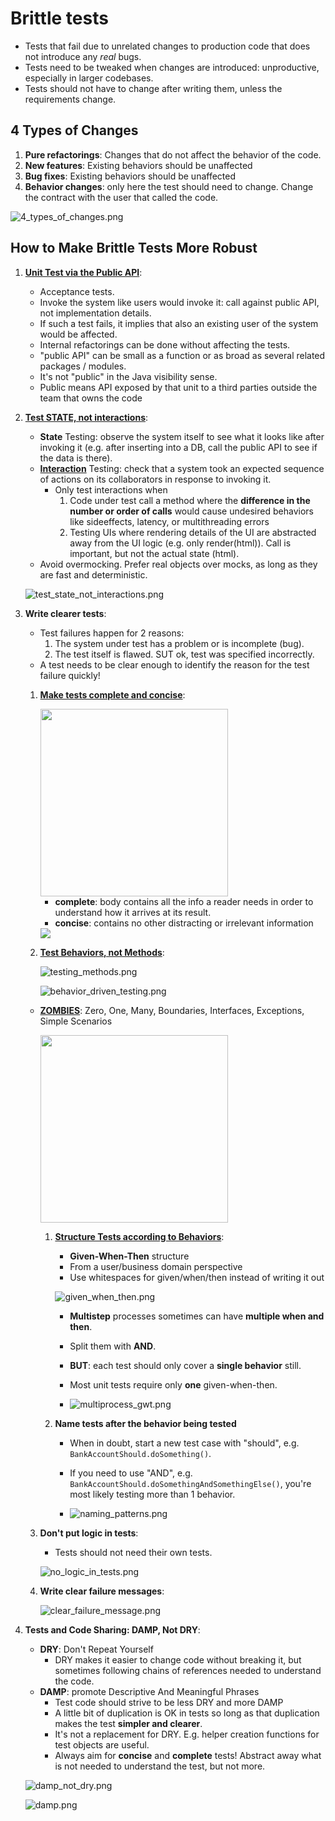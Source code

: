 # Brittle tests
* Tests that fail due to unrelated changes to production code that does not introduce any _real_ bugs.
* Tests need to be tweaked when changes are introduced: unproductive, especially in larger codebases.
* Tests should not have to change after writing them, unless the requirements change.

## 4 Types of Changes
1. **Pure refactorings**: Changes that do not affect the behavior of the code.
2. **New features**: Existing behaviors should be unaffected
3. **Bug fixes**: Existing behaviors should be unaffected
4. **Behavior changes**: only here the test should need to change. Change the contract with the user that called the code.

![4_types_of_changes.png](images/4_types_of_changes.png)

## How to Make Brittle Tests More Robust
1. [**Unit Test via the Public API**](https://testing.googleblog.com/2015/01/testing-on-toilet-prefer-testing-public.html): 
    * Acceptance tests. 
    * Invoke the system like users would invoke it: call against public API, not implementation details.
    * If such a test fails, it implies that also an existing user of the system would be affected.
    * Internal refactorings can be done without affecting the tests.
    * "public API" can be small as a function or as broad as several related packages / modules. 
    * It's not "public" in the Java visibility sense. 
    * Public means API exposed by that unit to a third parties outside the team that owns the code
   

2. [**Test STATE, not interactions**](https://testing.googleblog.com/2013/03/testing-on-toilet-testing-state-vs.html):
    * **State** Testing: observe the system itself to see what it looks like after invoking it (e.g. after inserting into a DB, call the public API to see if the data is there).
    * [**Interaction**](https://martinfowler.com/articles/mocksArentStubs.html#ClassicalAndMockistTesting) Testing: check that a system took an expected sequence of actions on its collaborators in response to invoking it.
        * Only test interactions when
          1. Code under test call a method where the **difference in the number or order of calls** would cause undesired behaviors like sideeffects, latency, or multithreading errors
          2. Testing UIs where rendering details of the UI are abstracted away from the UI logic (e.g. only render(html)). Call is important, but not the actual state (html).
    * Avoid overmocking. Prefer real objects over mocks, as long as they are fast and deterministic.
   
    ![test_state_not_interactions.png](images/test_state_not_interactions.png)
3. **Write clearer tests**:
    * Test failures happen for 2 reasons: 
        1. The system under test has a problem or is incomplete (bug).
        2. The test itself is flawed. SUT ok, test was specified incorrectly.
    * A test needs to be clear enough to identify the reason for the test failure quickly!
    1. [**Make tests complete and concise**](https://testing.googleblog.com/2014/03/testing-on-toilet-what-makes-good-test.html):
   
       <img src="images/concise_complete.png" width="300" />
   
       * **complete**: body contains all the info a reader needs in order to understand how it arrives at its result.
       * **concise**: contains no other distracting or irrelevant information
       
       <img src="images/complete_concise_ex.png">
    2. [**Test Behaviors, not Methods**](https://testing.googleblog.com/2014/04/testing-on-toilet-test-behaviors-not.html):

       ![testing_methods.png](images/testing_methods.png) 
       
       ![behavior_driven_testing.png](images/behavior_driven_testing.png)
      * [**ZOMBIES**](https://blog.wingman-sw.com/tdd-guided-by-zombies): Zero, One, Many, Boundaries, Interfaces, Exceptions, Simple Scenarios
        
        <img src="images/zombies.png" width="300">
        
        1. [**Structure Tests according to Behaviors**](https://dannorth.net/introducing-bdd/):
            * **Given-When-Then** structure
            * From a user/business domain perspective 
            * Use whitespaces for given/when/then instead of writing it out
            
           ![given_when_then.png](images/given_when_then.png)
        
            * **Multistep** processes sometimes can have **multiple when and then**. 
            * Split them with **AND**. 
            * **BUT**: each test should only cover a **single behavior** still.
            * Most unit tests require only **one** given-when-then.
           
            * ![multiprocess_gwt.png](images/multiprocess_gwt.png)
        2. **Name tests after the behavior being tested**
            * When in doubt, start a new test case with "should", e.g. ```BankAccountShould.doSomething()```.
            * If you need to use "AND", e.g. ```BankAccountShould.doSomethingAndSomethingElse()```, you're most likely testing more than 1 behavior.
            
            * ![naming_patterns.png](images/naming_patterns.png)

   3. **Don't put logic in tests**:
        * Tests should not need their own tests.
      
        ![no_logic_in_tests.png](images/no_logic_in_tests.png)
   4. **Write clear failure messages**:
   
       ![clear_failure_message.png](images/clear_failure_message.png)
3. **Tests and Code Sharing: DAMP, Not DRY**:
    * **DRY**: Don't Repeat Yourself
      * DRY makes it easier to change code without breaking it, but sometimes following chains of references needed to understand the code.
    * **DAMP**: promote Descriptive And Meaningful Phrases 
      * Test code should strive to be less DRY and more DAMP 
      * A little bit of duplication is OK in tests so long as that duplication makes the test **simpler and clearer**.
      * It's not a replacement for DRY. E.g. helper creation functions for test objects are useful. 
      * Always aim for **concise** and **complete** tests! Abstract away what is not needed to understand the test, but not more.
   
    ![damp_not_dry.png](images/damp_not_dry.png)

    ![damp.png](images/damp.png)
